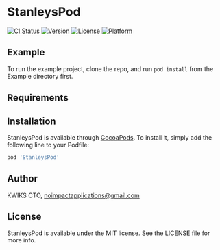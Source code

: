 # StanleysPod

[![CI Status](https://img.shields.io/travis/26388491/StanleysPod.svg?style=flat)](https://travis-ci.org/26388491/StanleysPod)
[![Version](https://img.shields.io/cocoapods/v/StanleysPod.svg?style=flat)](https://cocoapods.org/pods/StanleysPod)
[![License](https://img.shields.io/cocoapods/l/StanleysPod.svg?style=flat)](https://cocoapods.org/pods/StanleysPod)
[![Platform](https://img.shields.io/cocoapods/p/StanleysPod.svg?style=flat)](https://cocoapods.org/pods/StanleysPod)

## Example

To run the example project, clone the repo, and run `pod install` from the Example directory first.

## Requirements

## Installation

StanleysPod is available through [CocoaPods](https://cocoapods.org). To install
it, simply add the following line to your Podfile:

```ruby
pod 'StanleysPod'
```

## Author

  KWIKS CTO, noimpactapplications@gmail.com

## License

StanleysPod is available under the MIT license. See the LICENSE file for more info.

